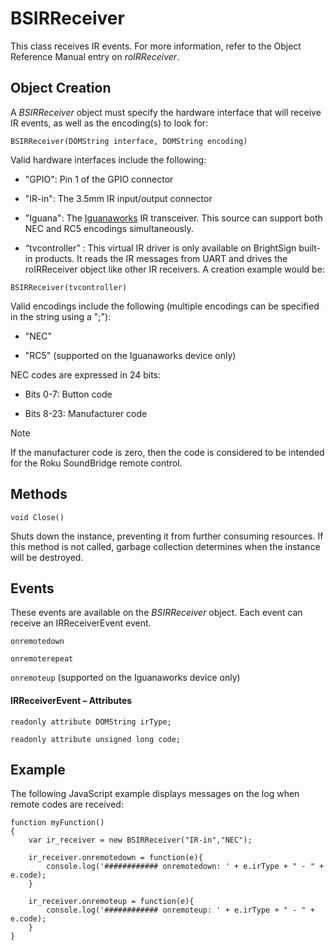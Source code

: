 # BSIRReceiver

This class receives IR events. For more information, refer to the Object Reference Manual entry on *roIRReceiver*.

## Object Creation

A *BSIRReceiver* object must specify the hardware interface that will receive IR events, as well as the encoding(s) to look for:

`BSIRReceiver(DOMString interface, DOMString encoding)`

  
Valid hardware interfaces include the following:

*   "GPIO": Pin 1 of the GPIO connector
    
*   "IR-in": The 3.5mm IR input/output connector
    
*   "Iguana": The [Iguanaworks](http://iguanaworks.net/) IR transceiver. This source can support both NEC and RC5 encodings simultaneously.
    
*   “tvcontroller” : This virtual IR driver is only available on BrightSign built-in products. It reads the IR messages from UART and drives the roIRReceiver object like other IR receivers. A creation example would be:
    

```
BSIRReceiver(tvcontroller)
```

Valid encodings include the following (multiple encodings can be specified in the string using a ";"):

*   "NEC"
    
*   "RC5" (supported on the Iguanaworks device only)
    

NEC codes are expressed in 24 bits:

*   Bits 0-7: Button code
    
*   Bits 8-23: Manufacturer code
    

> [!NOTE]
> If the manufacturer code is zero, then the code is considered to be intended for the Roku SoundBridge remote control.

## Methods

`void Close()`

Shuts down the instance, preventing it from further consuming resources. If this method is not called, garbage collection determines when the instance will be destroyed.

## Events

These events are available on the *BSIRReceiver* object. Each event can receive an IRReceiverEvent event.

`onremotedown`

`onremoterepeat`

`onremoteup` (supported on the Iguanaworks device only)

#### IRReceiverEvent – Attributes

`readonly attribute DOMString irType;`

`readonly attribute unsigned long code;`

## Example

The following JavaScript example displays messages on the log when remote codes are received:

```
function myFunction()
{
    var ir_receiver = new BSIRReceiver("IR-in","NEC");

    ir_receiver.onremotedown = function(e){
        console.log('############ onremotedown: ' + e.irType + " - " + e.code);
    }

    ir_receiver.onremoteup = function(e){
        console.log('############ onremoteup: ' + e.irType + " - " + e.code);
    }
}
```